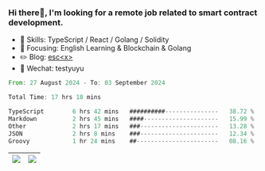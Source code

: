 ### Hi there👋, I'm looking for a remote job related to smart contract development.


- 🔨 Skills: TypeScript / React / Golang / Solidity
- 🎯 Focusing: English Learning & Blockchain & Golang
- ✏️ Blog: [esc\<x\>](https://escx.github.io)
- 💬 Wechat: testyuyu


<!--START_SECTION:waka-->

```rust
From: 27 August 2024 - To: 03 September 2024

Total Time: 17 hrs 18 mins

TypeScript        6 hrs 42 mins   ##########---------------   38.72 %
Markdown          2 hrs 45 mins   ####---------------------   15.99 %
Other             2 hrs 17 mins   ###----------------------   13.28 %
JSON              2 hrs 8 mins    ###----------------------   12.34 %
Groovy            1 hr 24 mins    ##-----------------------   08.16 %
```

<!--END_SECTION:waka-->


| <img align="center" src="https://github-readme-stats.vercel.app/api/?username=escX&show_icons=true&theme=buefy&hide_border=true&card_width=500" /> | <img align="center" src="https://github-readme-stats.vercel.app/api/top-langs/?username=escX&layout=compact&theme=buefy&hide_border=true&card_width=500" /> |
| ------------- | ------------- |
